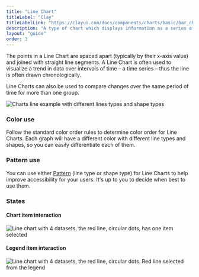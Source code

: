 ```yaml
---
title: "Line Chart"
titleLabel: "Clay"
titleLabelLink: "https://clayui.com/docs/components/charts/basic/bar_chart.html"
description: "A type of chart which displays information as a series of data points connected by straight line segments."
layout: "guide"
order: 3
---
```

The points in a Line Chart are spaced apart (typically by their x-axis value) and joined with straight line segments. A Line Chart is often used to visualize a trend in data over intervals of time – a time series – thus the line is often drawn chronologically.

Line Charts can also be used to compare changes over the same period of time for more than one group.

![Charts line example with different lines types and shape types](/lexicon/images/ChartLineAndShapeExample1.png)

### Color use

Follow the standard color order rules to determine color order for Line Charts. Each graph will have a different color with different line types and shapes, so you can easily differentiate each of them.

### Pattern use

You can use either [Pattern](./charts.html) (line type or shape type) for Line Charts to help improve accessibility for your users. It's up to you to decide when best to use them.

### States

#### Chart item interaction
![Line chart with 4 datasets, the red line, circular dots, has one item selected](/lexicon/images/ChartLineItemSel.png)

#### Legend item interaction
![Line chart with 4 datasets, the red line, circular dots. Red line selected from the legend](/lexicon/images/ChartLineLegendSel.png)

